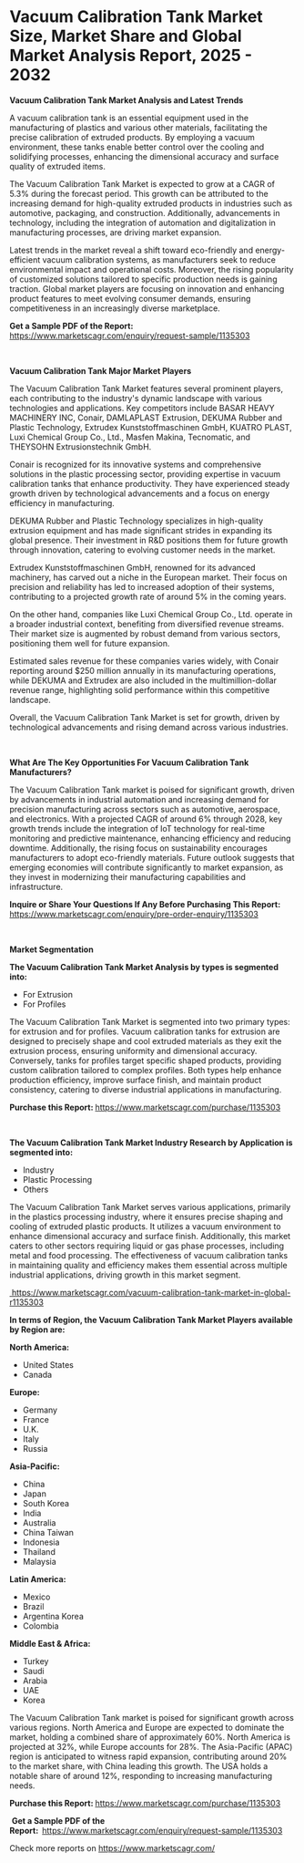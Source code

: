 <p><h1>Vacuum Calibration Tank Market Size, Market Share and Global Market Analysis Report, 2025 - 2032</h1></p><p><strong>Vacuum Calibration Tank Market Analysis and Latest Trends</strong></p>
<p><p>A vacuum calibration tank is an essential equipment used in the manufacturing of plastics and various other materials, facilitating the precise calibration of extruded products. By employing a vacuum environment, these tanks enable better control over the cooling and solidifying processes, enhancing the dimensional accuracy and surface quality of extruded items.</p><p>The Vacuum Calibration Tank Market is expected to grow at a CAGR of 5.3% during the forecast period. This growth can be attributed to the increasing demand for high-quality extruded products in industries such as automotive, packaging, and construction. Additionally, advancements in technology, including the integration of automation and digitalization in manufacturing processes, are driving market expansion. </p><p>Latest trends in the market reveal a shift toward eco-friendly and energy-efficient vacuum calibration systems, as manufacturers seek to reduce environmental impact and operational costs. Moreover, the rising popularity of customized solutions tailored to specific production needs is gaining traction. Global market players are focusing on innovation and enhancing product features to meet evolving consumer demands, ensuring competitiveness in an increasingly diverse marketplace.</p></p>
<p><strong>Get a Sample PDF of the Report:&nbsp;</strong> <a href="https://www.marketscagr.com/enquiry/request-sample/1135303?utm_campaign=2241&utm_medium=2&utm_source=Github&utm_content=ia&utm_term=18022025&utm_id=vacuum-calibration-tank">https://www.marketscagr.com/enquiry/request-sample/1135303</a></p>
<p>&nbsp;</p>
<p><strong>Vacuum Calibration Tank Major Market Players</strong></p>
<p><p>The Vacuum Calibration Tank Market features several prominent players, each contributing to the industry's dynamic landscape with various technologies and applications. Key competitors include BASAR HEAVY MACHINERY INC, Conair, DAMLAPLAST Extrusion, DEKUMA Rubber and Plastic Technology, Extrudex Kunststoffmaschinen GmbH, KUATRO PLAST, Luxi Chemical Group Co., Ltd., Masfen Makina, Tecnomatic, and THEYSOHN Extrusionstechnik GmbH.</p><p>Conair is recognized for its innovative systems and comprehensive solutions in the plastic processing sector, providing expertise in vacuum calibration tanks that enhance productivity. They have experienced steady growth driven by technological advancements and a focus on energy efficiency in manufacturing. </p><p>DEKUMA Rubber and Plastic Technology specializes in high-quality extrusion equipment and has made significant strides in expanding its global presence. Their investment in R&D positions them for future growth through innovation, catering to evolving customer needs in the market.</p><p>Extrudex Kunststoffmaschinen GmbH, renowned for its advanced machinery, has carved out a niche in the European market. Their focus on precision and reliability has led to increased adoption of their systems, contributing to a projected growth rate of around 5% in the coming years.</p><p>On the other hand, companies like Luxi Chemical Group Co., Ltd. operate in a broader industrial context, benefiting from diversified revenue streams. Their market size is augmented by robust demand from various sectors, positioning them well for future expansion.</p><p>Estimated sales revenue for these companies varies widely, with Conair reporting around $250 million annually in its manufacturing operations, while DEKUMA and Extrudex are also included in the multimillion-dollar revenue range, highlighting solid performance within this competitive landscape.</p><p>Overall, the Vacuum Calibration Tank Market is set for growth, driven by technological advancements and rising demand across various industries.</p></p>
<p>&nbsp;</p>
<p><strong>What Are The Key Opportunities For Vacuum Calibration Tank Manufacturers?</strong></p>
<p><p>The Vacuum Calibration Tank market is poised for significant growth, driven by advancements in industrial automation and increasing demand for precision manufacturing across sectors such as automotive, aerospace, and electronics. With a projected CAGR of around 6% through 2028, key growth trends include the integration of IoT technology for real-time monitoring and predictive maintenance, enhancing efficiency and reducing downtime. Additionally, the rising focus on sustainability encourages manufacturers to adopt eco-friendly materials. Future outlook suggests that emerging economies will contribute significantly to market expansion, as they invest in modernizing their manufacturing capabilities and infrastructure.</p></p>
<p><strong>Inquire or Share Your Questions If Any Before Purchasing This Report:</strong> <a href="https://www.marketscagr.com/enquiry/pre-order-enquiry/1135303?utm_campaign=2241&utm_medium=2&utm_source=Github&utm_content=ia&utm_term=18022025&utm_id=vacuum-calibration-tank">https://www.marketscagr.com/enquiry/pre-order-enquiry/1135303</a></p>
<p>&nbsp;</p>
<p><strong>Market Segmentation</strong></p>
<p><strong>The Vacuum Calibration Tank Market Analysis by types is segmented into:</strong></p>
<p><ul><li>For Extrusion</li><li>For Profiles</li></ul></p>
<p><p>The Vacuum Calibration Tank Market is segmented into two primary types: for extrusion and for profiles. Vacuum calibration tanks for extrusion are designed to precisely shape and cool extruded materials as they exit the extrusion process, ensuring uniformity and dimensional accuracy. Conversely, tanks for profiles target specific shaped products, providing custom calibration tailored to complex profiles. Both types help enhance production efficiency, improve surface finish, and maintain product consistency, catering to diverse industrial applications in manufacturing.</p></p>
<p><strong>Purchase this Report:&nbsp;</strong><a href="https://www.marketscagr.com/purchase/1135303?utm_campaign=2241&utm_medium=2&utm_source=Github&utm_content=ia&utm_term=18022025&utm_id=vacuum-calibration-tank">https://www.marketscagr.com/purchase/1135303</a></p>
<p>&nbsp;</p>
<p><strong>The Vacuum Calibration Tank Market Industry Research by Application is segmented into:</strong></p>
<p><ul><li>Industry</li><li>Plastic Processing</li><li>Others</li></ul></p>
<p><p>The Vacuum Calibration Tank Market serves various applications, primarily in the plastics processing industry, where it ensures precise shaping and cooling of extruded plastic products. It utilizes a vacuum environment to enhance dimensional accuracy and surface finish. Additionally, this market caters to other sectors requiring liquid or gas phase processes, including metal and food processing. The effectiveness of vacuum calibration tanks in maintaining quality and efficiency makes them essential across multiple industrial applications, driving growth in this market segment.</p></p>
<p><a href="https://www.marketscagr.com/vacuum-calibration-tank-market-in-global-r1135303?utm_campaign=2241&utm_medium=2&utm_source=Github&utm_content=ia&utm_term=18022025&utm_id=vacuum-calibration-tank">&nbsp;https://www.marketscagr.com/vacuum-calibration-tank-market-in-global-r1135303</a></p>
<p><strong>In terms of Region, the Vacuum Calibration Tank Market Players available by Region are:</strong></p>
<p>
    <p> <strong> North America: </strong>
        <ul>
            <li>United States</li>
            <li>Canada</li>
        </ul>
        </p> 
    <p> <strong> Europe: </strong>
        <ul>
            <li>Germany</li>
            <li>France</li>
            <li>U.K.</li>
            <li>Italy</li>
            <li>Russia</li>
        </ul>
        </p> 
    <p> <strong> Asia-Pacific: </strong>
        <ul>
            <li>China</li>
            <li>Japan</li>
            <li>South Korea</li>
            <li>India</li>
            <li>Australia</li>
            <li>China Taiwan</li>
            <li>Indonesia</li>
            <li>Thailand</li>
            <li>Malaysia</li>
        </ul>
        </p> 
    <p> <strong> Latin America: </strong>
        <ul>
            <li>Mexico</li>
            <li>Brazil</li>
            <li>Argentina Korea</li>
            <li>Colombia</li>
        </ul>
        </p> 
    <p> <strong> Middle East & Africa: </strong>
        <ul>
            <li>Turkey</li>
            <li>Saudi</li>
            <li>Arabia</li>
            <li>UAE</li>
            <li>Korea</li>
        </ul>
    </p>
    </p>
<p><p>The Vacuum Calibration Tank market is poised for significant growth across various regions. North America and Europe are expected to dominate the market, holding a combined share of approximately 60%. North America is projected at 32%, while Europe accounts for 28%. The Asia-Pacific (APAC) region is anticipated to witness rapid expansion, contributing around 20% to the market share, with China leading this growth. The USA holds a notable share of around 12%, responding to increasing manufacturing needs.</p></p>
<p><strong>Purchase this Report: </strong><a href="https://www.marketscagr.com/purchase/1135303?utm_campaign=2241&utm_medium=2&utm_source=Github&utm_content=ia&utm_term=18022025&utm_id=vacuum-calibration-tank">https://www.marketscagr.com/purchase/1135303</a></p>
<p>&nbsp;<strong>Get a Sample PDF of the Report:&nbsp;&nbsp;</strong><a href="https://www.marketscagr.com/enquiry/request-sample/1135303?utm_campaign=2241&utm_medium=2&utm_source=Github&utm_content=ia&utm_term=18022025&utm_id=vacuum-calibration-tank">https://www.marketscagr.com/enquiry/request-sample/1135303</a></p>
<p><strong></strong></p>
<p>Check more reports on <a href="https://www.marketscagr.com/?utm_campaign=2241&utm_medium=2&utm_source=Github&utm_content=ia&utm_term=18022025&utm_id=vacuum-calibration-tank">https://www.marketscagr.com/</a></p>